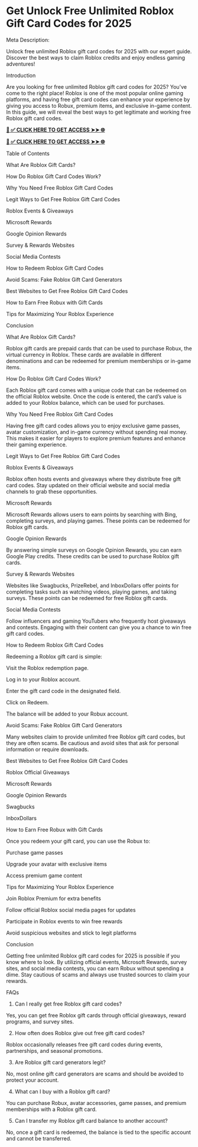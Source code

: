 # Get Unlock Free Unlimited Roblox Gift Card Codes for 2025

Meta Description:

Unlock free unlimited Roblox gift card codes for 2025 with our expert guide. Discover the best ways to claim Roblox credits and enjoy endless gaming adventures!

Introduction

Are you looking for free unlimited Roblox gift card codes for 2025? You've come to the right place! Roblox is one of the most popular online gaming platforms, and having free gift card codes can enhance your experience by giving you access to Robux, premium items, and exclusive in-game content. In this guide, we will reveal the best ways to get legitimate and working free Roblox gift card codes.

**[📌 ✅ CLICK HERE TO GET ACCESS ➤➤ 🌐](https://livefullnetwrk.online/roblox/)**

**[📌 ✅ CLICK HERE TO GET ACCESS ➤➤ 🌐](https://livefullnetwrk.online/roblox/)**

Table of Contents

What Are Roblox Gift Cards?

How Do Roblox Gift Card Codes Work?

Why You Need Free Roblox Gift Card Codes

Legit Ways to Get Free Roblox Gift Card Codes

Roblox Events & Giveaways

Microsoft Rewards

Google Opinion Rewards

Survey & Rewards Websites

Social Media Contests

How to Redeem Roblox Gift Card Codes

Avoid Scams: Fake Roblox Gift Card Generators

Best Websites to Get Free Roblox Gift Card Codes

How to Earn Free Robux with Gift Cards

Tips for Maximizing Your Roblox Experience

Conclusion

What Are Roblox Gift Cards?

Roblox gift cards are prepaid cards that can be used to purchase Robux, the virtual currency in Roblox. These cards are available in different denominations and can be redeemed for premium memberships or in-game items.

How Do Roblox Gift Card Codes Work?

Each Roblox gift card comes with a unique code that can be redeemed on the official Roblox website. Once the code is entered, the card’s value is added to your Roblox balance, which can be used for purchases.

Why You Need Free Roblox Gift Card Codes

Having free gift card codes allows you to enjoy exclusive game passes, avatar customization, and in-game currency without spending real money. This makes it easier for players to explore premium features and enhance their gaming experience.

Legit Ways to Get Free Roblox Gift Card Codes

Roblox Events & Giveaways

Roblox often hosts events and giveaways where they distribute free gift card codes. Stay updated on their official website and social media channels to grab these opportunities.

Microsoft Rewards

Microsoft Rewards allows users to earn points by searching with Bing, completing surveys, and playing games. These points can be redeemed for Roblox gift cards.

Google Opinion Rewards

By answering simple surveys on Google Opinion Rewards, you can earn Google Play credits. These credits can be used to purchase Roblox gift cards.

Survey & Rewards Websites

Websites like Swagbucks, PrizeRebel, and InboxDollars offer points for completing tasks such as watching videos, playing games, and taking surveys. These points can be redeemed for free Roblox gift cards.

Social Media Contests

Follow influencers and gaming YouTubers who frequently host giveaways and contests. Engaging with their content can give you a chance to win free gift card codes.

How to Redeem Roblox Gift Card Codes

Redeeming a Roblox gift card is simple:

Visit the Roblox redemption page.

Log in to your Roblox account.

Enter the gift card code in the designated field.

Click on Redeem.

The balance will be added to your Robux account.

Avoid Scams: Fake Roblox Gift Card Generators

Many websites claim to provide unlimited free Roblox gift card codes, but they are often scams. Be cautious and avoid sites that ask for personal information or require downloads.

Best Websites to Get Free Roblox Gift Card Codes

Roblox Official Giveaways

Microsoft Rewards

Google Opinion Rewards

Swagbucks

InboxDollars

How to Earn Free Robux with Gift Cards

Once you redeem your gift card, you can use the Robux to:

Purchase game passes

Upgrade your avatar with exclusive items

Access premium game content

Tips for Maximizing Your Roblox Experience

Join Roblox Premium for extra benefits

Follow official Roblox social media pages for updates

Participate in Roblox events to win free rewards

Avoid suspicious websites and stick to legit platforms

Conclusion

Getting free unlimited Roblox gift card codes for 2025 is possible if you know where to look. By utilizing official events, Microsoft Rewards, survey sites, and social media contests, you can earn Robux without spending a dime. Stay cautious of scams and always use trusted sources to claim your rewards.

FAQs

1. Can I really get free Roblox gift card codes?

Yes, you can get free Roblox gift cards through official giveaways, reward programs, and survey sites.

2. How often does Roblox give out free gift card codes?

Roblox occasionally releases free gift card codes during events, partnerships, and seasonal promotions.

3. Are Roblox gift card generators legit?

No, most online gift card generators are scams and should be avoided to protect your account.

4. What can I buy with a Roblox gift card?

You can purchase Robux, avatar accessories, game passes, and premium memberships with a Roblox gift card.

5. Can I transfer my Roblox gift card balance to another account?

No, once a gift card is redeemed, the balance is tied to the specific account and cannot be transferred.
